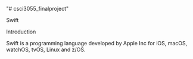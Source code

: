 "# csci3055_finalproject" 

Swift

Introduction

  Swift is a programming language developed by Apple Inc for iOS, macOS, watchOS, tvOS, Linux and z/OS.
